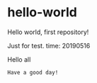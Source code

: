# hello-world
Hello world, first repository!


Just for test.
time: 20190516

Hello all

    Have a good day!
    
     
